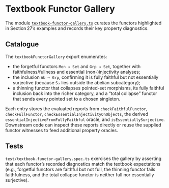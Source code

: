 # Textbook Functor Gallery

The module [`textbook-functor-gallery.ts`](../textbook-functor-gallery.ts) curates
the functors highlighted in Section 27’s examples and records their key
property diagnostics.

## Catalogue

The `textbookFunctorGallery` export enumerates:

- the forgetful functors `Mon → Set` and `Grp → Set`, together with
  faithfulness/fullness and essential (non-)injectivity analyses;
- the inclusion `Ab ↪ Grp`, confirming it is fully faithful but not essentially
  surjective (because `S₃` lies outside the abelian subcategory);
- a thinning functor that collapses pointed-set morphisms, its fully faithful
  inclusion back into the richer category, and a “total collapse” functor that
  sends every pointed set to a chosen singleton.

Each entry stores the evaluated reports from
`checkFaithfulFunctor`, `checkFullFunctor`,
`checkEssentialInjectivityOnObjects`, the derived
`essentialInjectiveFromFullyFaithful` oracle, and
`isEssentiallySurjective`. Downstream code can inspect these reports directly or
reuse the supplied functor witnesses to feed additional property oracles.

## Tests

`test/textbook.functor-gallery.spec.ts` exercises the gallery by asserting that
each functor’s recorded diagnostics match the textbook expectations (e.g.,
forgetful functors are faithful but not full, the thinning functor fails
faithfulness, and the total collapse functor is neither full nor essentially
surjective).

